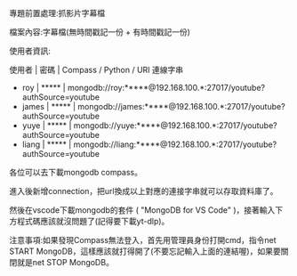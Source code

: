 專題前置處理:抓影片字幕檔

檔案內容:字幕檔(無時間戳記一份 + 有時間戳記一份)

使用者資訊:

使用者 | 密碼 | Compass / Python / URI 連線字串
* roy | ***** | mongodb://roy:*****@192.168.100.*:27017/youtube?authSource=youtube
* james | ***** | mongodb://james:*****@192.168.100.*:27017/youtube?authSource=youtube
* yuye | ***** | mongodb://yuye:*****@192.168.100.*:27017/youtube?authSource=youtube
* liang | ***** | mongodb://liang:*****@192.168.100.*:27017/youtube?authSource=youtube

各位可以去下載mongodb compass。

進入後新增connection，把url換成以上對應的連接字串就可以存取資料庫了。

然後在vscode下載mongodb的套件 ( "MongoDB for VS Code" )，接著輸入下方程式碼應該就沒問題了(記得要下載yt-dlp)。

注意事項:如果發現Compass無法登入，首先用管理員身份打開cmd，指令net START MongoDB，這樣應該就打得開了(不要忘記輸入上面的連結喔)，如果要關閉就是net STOP MongoDB。
